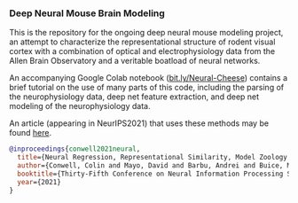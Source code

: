 ### Deep Neural Mouse Brain Modeling

This is the repository for the ongoing deep neural mouse modeling project, an attempt to characterize the representational structure of rodent visual cortex with a combination of optical and electrophysiology data from the Allen Brain Observatory and a veritable boatload of neural networks. 

An accompanying Google Colab notebook ([bit.ly/Neural-Cheese](https://bit.ly/Neural-Cheese)) contains a brief tutorial on the use of many parts of this code, including the parsing of the neurophysiology data, deep net feature extraction, and deep net modeling of the neurophysiology data.

An article (appearing in NeurIPS2021) that uses these methods may be found [here](https://papers.nips.cc/paper/2021/file/2c29d89cc56cdb191c60db2f0bae796b-Paper.pdf).

```bibtex
@inproceedings{conwell2021neural,
  title={Neural Regression, Representational Similarity, Model Zoology \& Neural Taskonomy at Scale in Rodent Visual Cortex},
  author={Conwell, Colin and Mayo, David and Barbu, Andrei and Buice, Michael A and Alvarez, George A and Katz, Boris},
  booktitle={Thirty-Fifth Conference on Neural Information Processing Systems},
  year={2021}
}
```
